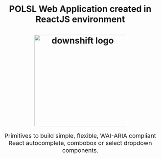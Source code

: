 <h1 align="center">
  POLSL Web Application created in ReactJS environment
  <br>
  <br>
  <img src="https://raw.githubusercontent.com/Milosz08/ReactJS_Web_Application_POLSL
/master/img/main-logo.png" alt="downshift logo" title="downshift logo" width="300">
  <br>
</h1>
<p align="center" style="font-size: 1.2rem;">Primitives to build simple, flexible, WAI-ARIA compliant React
autocomplete, combobox or select dropdown components.</p>
